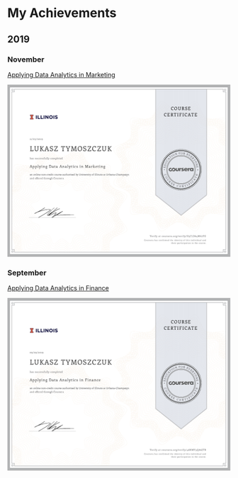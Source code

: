 # My Achievements

## 2019

### November

[Applying Data Analytics in Marketing](files/Applying_Data_Analytics_in_Marketing.pdf)

![](/files/Applying_Data_Analytics_in_Marketing.png)

### September

[Applying Data Analytics in Finance](files/Coursera_Applying_Data_Analytics_in_Finance.pdf)

![](/files/Coursera_Applying_Data_Analytics_in_Finance.png)
